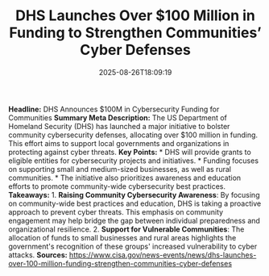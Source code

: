 ﻿---
title: "DHS Launches Over $100 Million in Funding to Strengthen Communities’ Cyber Defenses"
date: "2025-08-26T18:09:19"
category: "Markets"
summary: ""
slug: "dhs launches over 100 million in funding to strengthen commu"
source_urls:
  - "https://www.cisa.gov/news-events/news/dhs-launches-over-100-million-funding-strengthen-communities-cyber-defenses"
seo:
  title: "DHS Launches Over $100 Million in Funding to Strengthen Communities’ Cyber Defenses | Hash n Hedge"
  description: ""
  keywords: ["news", "markets", "brief"]
---
**Headline:** DHS Announces $100M in Cybersecurity Funding for Communities  **Summary Meta Description:** The US Department of Homeland Security (DHS) has launched a major initiative to bolster community cybersecurity defenses, allocating over $100 million in funding. This effort aims to support local governments and organizations in protecting against cyber threats.  **Key Points:**  * DHS will provide grants to eligible entities for cybersecurity projects and initiatives. * Funding focuses on supporting small and medium-sized businesses, as well as rural communities. * The initiative also prioritizes awareness and education efforts to promote community-wide cybersecurity best practices.  **Takeaways:**  1. **Raising Community Cybersecurity Awareness**: By focusing on community-wide best practices and education, DHS is taking a proactive approach to prevent cyber threats. This emphasis on community engagement may help bridge the gap between individual preparedness and organizational resilience. 2. **Support for Vulnerable Communities**: The allocation of funds to small businesses and rural areas highlights the government's recognition of these groups' increased vulnerability to cyber attacks.  **Sources:** https://www.cisa.gov/news-events/news/dhs-launches-over-100-million-funding-strengthen-communities-cyber-defenses 
